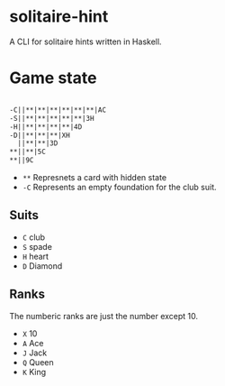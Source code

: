 # solitaire-hint

A CLI for solitaire hints written in Haskell.

# Game state

``` txt 

-C||**|**|**|**|**|**|AC
-S||**|**|**|**|**|3H
-H||**|**|**|**|4D
-D||**|**|**|XH
  ||**|**|3D
**||**|5C
**||9C

```
- `**` Represnets a card with hidden state
- `-C` Represents an empty foundation for the club suit.

## Suits
- `C` club
- `S` spade
- `H` heart
- `D` Diamond

## Ranks
The numberic ranks are just the number except 10.
- `X` 10
- `A` Ace
- `J` Jack
- `Q` Queen 
- `K` King
